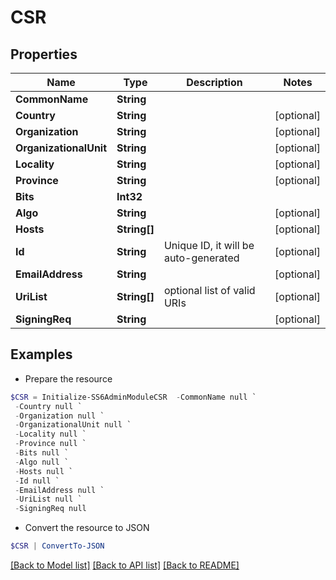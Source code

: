 # CSR
## Properties

Name | Type | Description | Notes
------------ | ------------- | ------------- | -------------
**CommonName** | **String** |  | 
**Country** | **String** |  | [optional] 
**Organization** | **String** |  | [optional] 
**OrganizationalUnit** | **String** |  | [optional] 
**Locality** | **String** |  | [optional] 
**Province** | **String** |  | [optional] 
**Bits** | **Int32** |  | 
**Algo** | **String** |  | [optional] 
**Hosts** | **String[]** |  | [optional] 
**Id** | **String** | Unique ID, it will be auto-generated | [optional] 
**EmailAddress** | **String** |  | [optional] 
**UriList** | **String[]** | optional list of valid URIs | [optional] 
**SigningReq** | **String** |  | [optional] 

## Examples

- Prepare the resource
```powershell
$CSR = Initialize-SS6AdminModuleCSR  -CommonName null `
 -Country null `
 -Organization null `
 -OrganizationalUnit null `
 -Locality null `
 -Province null `
 -Bits null `
 -Algo null `
 -Hosts null `
 -Id null `
 -EmailAddress null `
 -UriList null `
 -SigningReq null
```

- Convert the resource to JSON
```powershell
$CSR | ConvertTo-JSON
```

[[Back to Model list]](../README.md#documentation-for-models) [[Back to API list]](../README.md#documentation-for-api-endpoints) [[Back to README]](../README.md)

